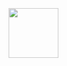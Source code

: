 <div id="header" align="center">
  <img src="https://media.giphy.com/media/M9gbBd9nbDrOTu1Mqx/giphy.gif" width="100"/>
</div>

<div 
  <img src= "https://img.shields.io/badge/LinkedIn-blue">
</div>
